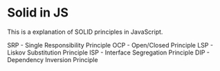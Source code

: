 # Solid in JS

This is a explanation of SOLID principles in JavaScript.


SRP - Single Responsibility Principle
OCP - Open/Closed Principle
LSP - Liskov Substitution Principle
ISP - Interface Segregation Principle
DIP - Dependency Inversion Principle
